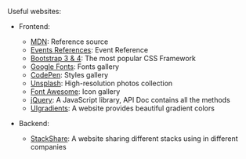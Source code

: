Useful websites:

+ Frontend:
  + [MDN](https://mdn.dev): Reference source
  + [Events References](https://developer.mozilla.org/en-US/docs/Web/Events): Event Reference
  + [Bootstrap 3 & 4](https://getbootstrap.com/docs/3.3/): The most popular CSS Framework
  + [Google Fonts](https://fonts.google.com): Fonts gallery
  + [CodePen](https://codepen.io): Styles gallery
  + [Unsplash](https://unsplash.com): High-resolution photos collection
  + [Font Awesome](https://fontawesome.com): Icon gallery
  + [jQuery](https://jquery.com): A JavaScript library, API Doc contains all the methods
  + [UIgradients](https://uigradients.com/#Twitch): A website provides beautiful gradient colors

+ Backend:
  + [StackShare](https://stackshare.io): A website sharing different stacks using in different companies
